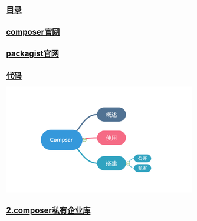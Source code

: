 ## [目录](https://github.com/yuncopy/yafr/blob/master/docs/index.md)

## [composer官网](https://www.phpcomposer.com)
## [packagist官网](https://packagist.org)
## [代码](https://github.com/yuncopy/yafr/blob/master/composer)

![image](https://github.com/yuncopy/yafr/blob/master/docs/composer.png)

## [2.composer私有企业库](https://github.com/yuncopy/yafr/blob/master/docs/2.composer私有企业库.md)
